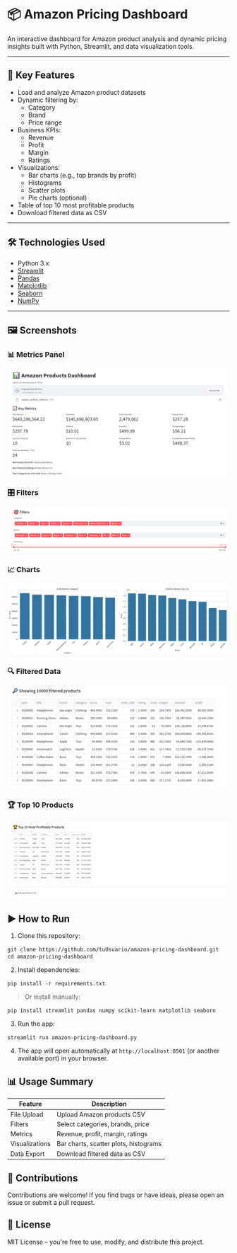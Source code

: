 # 📦 Amazon Pricing Dashboard

An interactive dashboard for Amazon product analysis and dynamic pricing insights built with Python, Streamlit, and data visualization tools.

---

## 🚀 Key Features

- Load and analyze Amazon product datasets
- Dynamic filtering by:
  - Category
  - Brand
  - Price range
- Business KPIs:
  - Revenue
  - Profit
  - Margin
  - Ratings
- Visualizations:
  - Bar charts (e.g., top brands by profit)
  - Histograms
  - Scatter plots
  - Pie charts (optional)
- Table of top 10 most profitable products
- Download filtered data as CSV

---

## 🛠 Technologies Used

- Python 3.x
- [Streamlit](https://streamlit.io/)
- [Pandas](https://pandas.pydata.org/)
- [Matplotlib](https://matplotlib.org/)
- [Seaborn](https://seaborn.pydata.org/)
- [NumPy](https://numpy.org/)

---
## 🖼 Screenshots

### 📊 Metrics Panel

![Metrics](https://github.com/juanpyR/amazon-pricing-dashboard/blob/main/images/Metrics.png)

### 🎛 Filters

![Filters](https://github.com/juanpyR/amazon-pricing-dashboard/blob/main/images/Filters.png)

### 📈 Charts

![Charts](https://github.com/juanpyR/amazon-pricing-dashboard/blob/main/images/charts.png)

### 🔍 Filtered Data

![Filtered](https://github.com/juanpyR/amazon-pricing-dashboard/blob/main/images/filtered.png)

### 🏆 Top 10 Products

![Top10](https://github.com/juanpyR/amazon-pricing-dashboard/blob/main/images/top10.png)

## ▶️ How to Run

1. Clone this repository:

```
git clone https://github.com/tuUsuario/amazon-pricing-dashboard.git
cd amazon-pricing-dashboard
```

2. Install dependencies:

```
pip install -r requirements.txt
```

> Or install manually:

```
pip install streamlit pandas numpy scikit-learn matplotlib seaborn
```

3. Run the app:

```
streamlit run amazon-pricing-dashboard.py
```

4. The app will open automatically at `http://localhost:8501` (or another available port) in your browser.

## 📊 Usage Summary
| Feature                        | Description                          |
|-------------------------------|------------------------------------|
| File Upload                   | Upload Amazon products CSV          |
| Filters                       | Select categories, brands, price   |
| Metrics                       | Revenue, profit, margin, ratings   |
| Visualizations                | Bar charts, scatter plots, histograms |
| Data Export                   | Download filtered data as CSV      |

## 🤝 Contributions
Contributions are welcome! If you find bugs or have ideas, please open an issue or submit a pull request.

## 📄 License
MIT License – you're free to use, modify, and distribute this project.
